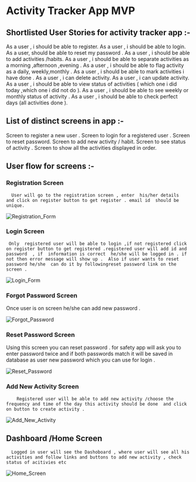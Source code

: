 # Activity Tracker App MVP


## Shortlisted User Stories for activity tracker app :-

As a user , i should be able to register.
As a user , i should be able to login.
As a user,  should be able to reset my password .
As a user , i should be able to add activities /habits.
As a user , i should be able to separate activities as a morning ,afternoon ,evening  .
As a user , i should be able to flag activity as a daily, weekly,monthly .
As a user , i should be able to mark activities i have done .
As a user , i can delete activity.
As a user , i can update activity.
As a user , i should be able to view status of activities ( which one i did today ,which one i did not do ).
As a user , i should be able to see weekly or monthly status of activity .
As a user , i should be able to check perfect days  (all activities done ).


## List of distinct screens in app :-

Screen to register a new user .
Screen to login for a registered user .
Screen to reset password.
Screen to add new activity / habit.
Screen to see status of activity .
Screen to show all the activities displayed in order.


## User  flow for screens :-

### Registration Screen
	  User will go to the registration screen , enter  his/her details  and click on register button to get register . email id  should be unique.

![Registration_Form](https://image.ibb.co/fhtBkH/Registration.png )

### Login Screen 
	 Only  registered user will be able to login ,if not registered click on register button to get registered .registered user will add id and password  , if  information is correct  he/she will be logged in . if not then error message will show up .  Also if user wants to reset password he/she  can do it by followingreset password link on the screen .

![Login_Form](https://image.ibb.co/gxjvCx/Login_Form.png)

### Forgot Password Screen
   Once user is on screen he/she can add new password .

![Forgot_Password](https://image.ibb.co/e7nqCx/Forgot_Pass.png )

### Reset Password Screen
   Using this screen you can reset password . for safety app will ask you to enter password twice  and if both passwords match it will be saved in database as user new password which you can use for login .


![Reset_Password](https://image.ibb.co/dMxhsx/Reset_Password.png )

### Add New Activity Screen 
		Registered user will be able to add new activity /choose the frequency and time of the day this activity should be done  and click on button to create activity .

![Add_New_Activity](https://image.ibb.co/cv8Yzc/Add_New_Activity.png )

## Dashboard /Home Screen
	  Logged in user will see the Dashoboard , where user will see all his activities and follow links and buttons to add new activity , check status of acitivies etc

![Home_Screen](https://image.ibb.co/mrPTXx/Home_Screen.png )

